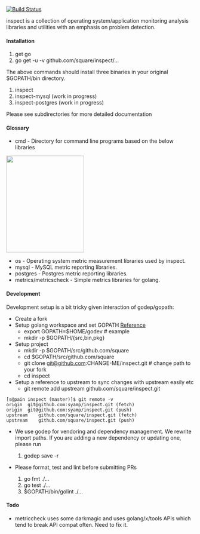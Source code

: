 [![Build Status](https://travis-ci.org/square/inspect.svg?branch=master)](https://travis-ci.org/square/inspect)


inspect is a collection of operating system/application monitoring
analysis libraries and utilities with an emphasis on problem detection.

#### Installation
  1. get go
  2. go get -u -v github.com/square/inspect/...

The above commands should install three binaries in your original $GOPATH/bin directory.

1. inspect 
2. inspect-mysql (work in progress)
3. inspect-postgres (work in progress)

Please see subdirectories for more detailed documentation

#### Glossary
* cmd - Directory for command line programs based on the below libraries

<img src="https://raw.githubusercontent.com/square/inspect/master/cmd/inspect/screenshots/summary.png" height="259" width="208">

* os      - Operating system metric measurement libraries used by inspect.
* mysql   - MySQL metric reporting libraries.
* postgres  - Postgres metric reporting libraries.
* metrics/metricscheck - Simple metrics libraries for golang.

#### Development

Development setup is a bit tricky given interaction of godep/gopath:
* Create a fork
* Setup golang workspace and set GOPATH [Reference](https://golang.org/doc/code.html#Workspaces)
  * export GOPATH=$HOME/godev # example
  * mkdir -p $GOPATH/{src,bin,pkg}
* Setup project
  * mkdir -p $GOPATH/src/github.com/square
  * cd $GOPATH/src/github.com/square
  * git clone git@github.com:CHANGE-ME/inspect.git # change path to your fork
  * cd inspect
* Setup a reference to upstream to sync changes with upstream easily etc
  * git remote add upstream github.com/square/inspect.git
```
[s@pain inspect (master)]$ git remote -v
origin	git@github.com:syamp/inspect.git (fetch)
origin	git@github.com:syamp/inspect.git (push)
upstream	github.com/square/inspect.git (fetch)
upstream	github.com/square/inspect.git (push)
```
* We use godep for vendoring and dependency management. We rewrite import
  paths. If you are adding a new dependency or updating one, please run
  1. godep save -r
  
* Please format, test and lint before submitting PRs
  1. go fmt ./...
  2. go test ./...
  3. $GOPATH/bin/golint ./...

#### Todo
* metriccheck uses some darkmagic and uses golang/x/tools APIs which tend to break API compat often. Need to fix it.
